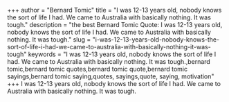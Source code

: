 +++
author = "Bernard Tomic"
title = "I was 12-13 years old, nobody knows the sort of life I had. We came to Australia with basically nothing. It was tough."
description = "the best Bernard Tomic Quote: I was 12-13 years old, nobody knows the sort of life I had. We came to Australia with basically nothing. It was tough."
slug = "i-was-12-13-years-old-nobody-knows-the-sort-of-life-i-had-we-came-to-australia-with-basically-nothing-it-was-tough"
keywords = "I was 12-13 years old, nobody knows the sort of life I had. We came to Australia with basically nothing. It was tough.,bernard tomic,bernard tomic quotes,bernard tomic quote,bernard tomic sayings,bernard tomic saying,quotes, sayings,quote, saying, motivation"
+++
I was 12-13 years old, nobody knows the sort of life I had. We came to Australia with basically nothing. It was tough.
